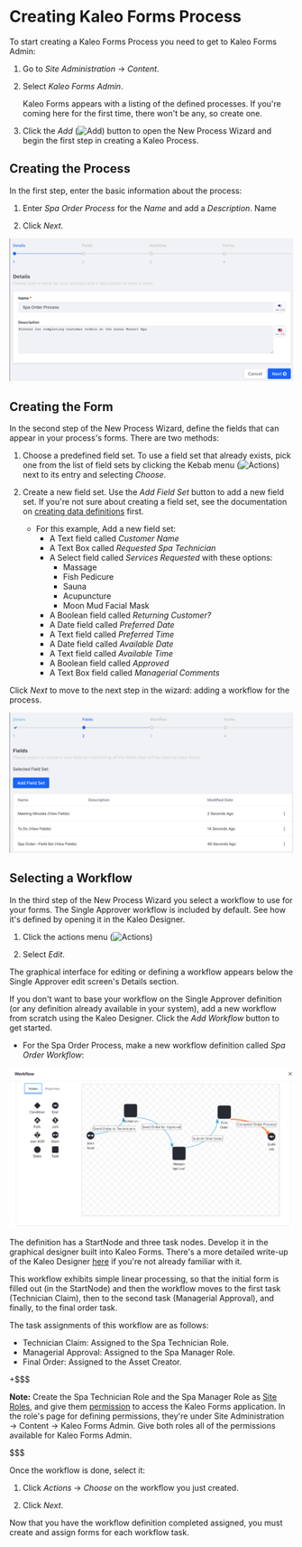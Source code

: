 # Creating Kaleo Forms Process [](id=creating-kaleo-forms-process)

To start creating a Kaleo Forms Process you need to get to Kaleo Forms Admin: 

1.  Go to *Site Administration* &rarr; *Content*.

2.  Select *Kaleo Forms Admin*.

    Kaleo Forms appears with a listing of the defined processes. If you're 
    coming here for the first time, there won't be any, so create one. 

3.  Click the *Add* (![Add](../../../images-dxp/icon-add.png)) button to open 
    the New Process Wizard and begin the first step in creating a Kaleo 
    Process. 

## Creating the Process
    
In the first step, enter the basic information about the process:

1.  Enter *Spa Order Process* for the *Name* and add a *Description*.
    Name

2.  Click *Next*.

![Figure 1: Add a Kaleo Forms Process to link a form with a workflow definition.](../../../images-dxp/kaleo-forms-add.png)

## Creating the Form [](id=creating-the-form)

In the second step of the New Process Wizard, define the fields that can appear
in your process's forms. There are two methods:

1.  Choose a predefined field set. To use a field set that already exists, pick
    one from the list of field sets by clicking the Kebab menu
    (![Actions](../../../images-dxp/icon-actions.png)) next to its entry and
    selecting *Choose*. 

2.  Create a new field set. Use the *Add Field Set* button to add a new field
    set. If you're not sure about creating a field set, see the documentation on
    [creating data definitions](/discover/portal/-/knowledge_base/7-1/creating-data-definitions)
    first.
    - For this example, Add a new field set: 
        - A Text field called *Customer Name* 
        - A Text Box called *Requested Spa Technician*
        - A Select field called *Services Requested* with these options: 
            - Massage
            - Fish Pedicure
            - Sauna
            - Acupuncture
            - Moon Mud Facial Mask
        - A Boolean field called *Returning Customer?*
        - A Date field called *Preferred Date*
        - A Text field called *Preferred Time*
        - A Date field called *Available Date*
        - A Text field called *Available Time*
        - A Boolean field called *Approved*
        - A Text Box field called *Managerial Comments*

Click *Next* to move to the next step in the wizard: adding a workflow for
the process.

![Figure 2: In the second step of the New Process Wizard, define and choose the fields for your form.](../../../images-dxp/kaleo-forms-fields.png)

## Selecting a Workflow [](id=choosing-a-workflow)

In the third step of the New Process Wizard you select a workflow to use for
your forms. The Single Approver workflow is included by default. See how it's
defined by opening it in the Kaleo Designer.

1.  Click the actions menu (![Actions](../../../images-dxp/icon-actions.png))

2.  Select *Edit*. 

The graphical interface for editing or defining a workflow appears below the
Single Approver edit screen's Details section. 

If you don't want to base your workflow on the Single Approver definition (or
any definition already available in your system), add a new workflow from
scratch using the Kaleo Designer. Click the *Add Workflow* button to get
started.

- For the Spa Order Process, make a new workflow definition called *Spa Order
    Workflow*:

![Figure 3: The Spa Order Process has three tasks that happen sequentially.](../../../images-dxp/kaleo-forms-spa-order-definition.png)

The definition has a StartNode and three task nodes. Develop it in the graphical
designer built into Kaleo Forms. There's a more detailed write-up of the
Kaleo Designer [here](/discover/portal/-/knowledge_base/7-1/kaleo-designer) if
you're not already familiar with it. 

This workflow exhibits simple linear processing, so that the initial form is
filled out (in the StartNode) and then the workflow moves to the first task
(Technician Claim), then to the second task (Managerial Approval), and finally,
to the final order task.

The task assignments of this workflow are as follows:

- Technician Claim: Assigned to the Spa Technician Role.
- Managerial Approval: Assigned to the Spa Manager Role.
- Final Order: Assigned to the Asset Creator.

+$$$

**Note:** Create the Spa Technician Role and the Spa Manager Role as 
[Site Roles](/discover/portal/-/knowledge_base/7-1/roles-and-permissions), 
and give them
[permission](/discover/portal/-/knowledge_base/7-1/defining-role-permissions)
to access the Kaleo Forms application. In the role's page for defining
permissions, they're under Site Administration &rarr; Content &rarr; Kaleo Forms
Admin. Give both roles all of the permissions available for Kaleo Forms Admin.

$$$

Once the workflow is done, select it:

1.  Click *Actions* &rarr; *Choose* on the workflow you just created.

2.  Click *Next*.

Now that you have the workflow definition completed assigned, you must create
and assign forms for each workflow task. 

